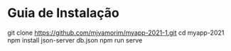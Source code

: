 # Guia de Instalação

git clone https://github.com/mjvamorim/myapp-2021-1.git 
cd myapp-2021
npm install
json-server db.json
npm run serve

